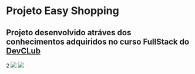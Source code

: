 <h1>Projeto Easy Shopping</h1>

<h2> Projeto desenvolvido atráves dos conhecimentos adquiridos no curso FullStack do <a href="">DevCLub</a></h2>2

<img src="https://github.com/renandts/projeto-easy-shopping/blob/master/assets/print-projeto-easyshopping-pc.png?raw=true"/>
<img src="https://github.com/renandts/projeto-easy-shopping/blob/master/assets/print-projeto-easyshopping-cell.png?raw=true"/>
